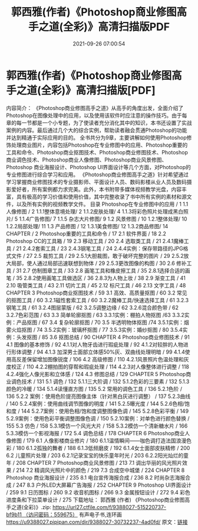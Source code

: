 ﻿---
title: 郭西雅(作者)《Photoshop商业修图高手之道(全彩)》高清扫描版PDF
date: 2021-09-26 07:00:54
categories: 电子书、相声、戏曲等其它
tags: 杂谈
---
# 郭西雅(作者)《Photoshop商业修图高手之道(全彩)》高清扫描版[PDF]

内容简介：
《Photoshop商业修图高手之道》从高手的角度出发，全面介绍了Photoshop在图像处理中的应用，以及使用该软件时应注意的操作技巧。由于每章的每一节都是一个小专题，为了使读者充分消化其中的知识，本书还设置了实战案例的内容。最后通过几个大的综合实例，帮助读者融会贯通Photoshop的功能并达到精通于实际应用的目的。
全书共分为9章，主要讲解如何使用Photoshop修饰处理商业图片，内容包括Photoshop在专业修图中的应用、Photoshop重要的工具和命令、Photoshop商业抠图技术、Photoshop商业修图技术、Photoshop商业调色技术、Photoshop商业人像修图、Photoshop商业风景修图、Photoshop
商业海报设计、Photoshop
UI界面设计等几个方面，对Photoshop的专业修图进行综合学习和应用。
《Photoshop商业修图高手之道》针对希望通过学习掌握商业修图技术的专业摄影师、平面设计人员、数码影楼从业人员及数码摄影爱好者，所有案例都力求完美。此外，本书附带多媒体视频教学光盘，内容丰富，具有极高的学习价值和使用价值，其中完整收录了书中所有实例的素材和源文件，以及所有实例的视频教学文件。
目录
Photoshop在专业修图中的应用 /
1
1.1 人像修图 / 2
1.1.1整体意境处理/ 2
1.1.2皮肤处理/ 4
1.1.3将彩色照片处理成黑白照片/
5
1.1.4广告修图/ 7
1.1.5 杂志大片修图/ 9
1.2 风景修图 / 10
1.2.1整体处理/ 10
1.2.2局部处理/ 11
1.3 产品修图 / 12
1.3.1美食修图/ 12
1.3.2商品修图/ 14
CHAPTER / 2
Photoshop重要的工具和命令 /
17
2.1 软件界面 / 18
2.2 Photoshop CC的工具箱 /
19
2.3 移动工具 / 20
2.4 选取类工具 / 21
2.4.1魔棒工具 / 21
2.4.2套索工具 / 23
2.4.3钢笔工具 / 24
2.4.4实例：保存带路径的JPG格式文件 /
27
2.5 裁剪工具 / 29
2.5.1大胆裁图，敢于破坏完整的图片 /
29
2.5.2放大局部，使人通过局部迅速联想到物体 /
29
2.5.3更改图像的构图 /
30
2.6 修补工具 / 31
2.7 仿制图章工具 / 33
2.8 画笔工具和橡皮擦工具 /
35
2.8.1选择合适的画笔 /
35
2.8.2使用画笔工具做选区 /
36
2.8.3为人物上妆 / 38
2.9 渐变工具 / 41
2.10 吸管类工具 / 43
2.11 切片工具 / 45
2.12 标尺工具 / 46
2.13 文字工具 / 48
CHAPTER 3
Photoshop商业抠图技术 /
59
3.1 高效、高质量抠图 /
60
3.2 常见的抠图工具 / 60
3.2.1磁性套索工具 / 60
3.2.2魔棒工具/快速选择工具 /
61
3.2.3钢笔工具 / 61
3.2.4图层蒙版 / 62
3.2.5调整边缘 / 62
3.2.6混合颜色带 / 62
3.2.7色彩范围 / 63
3.3 简单轮廓抠图 / 63
3.3.1实例：棚拍人物抠图
/63
3.3.2实例：产品抠图 /
67
3.4 复杂轮廓抠图 / 70
3.5 半透明物体抠图 /74
3.5.1实例：烟雾火焰抠图 /
74
3.5.2实例：玻璃杯抠图 /
77
3.5.3实例：婚纱抠图 /
80
3.5.4实例：头发抠图 /
85
3.6 抠图总结 / 90
CHAPTER 4
Photoshop商业修图技术 /
91
4.1 图像的基本修饰 / 92
4.1.1对人物牙齿进行瑕疵处理 /
92
4.1.2对较胖的人物进行形体调整 /
94
4.1.3
加深男士面部立体感50%灰、双曲线处理明暗 /
99
4.1.4使用高反差保留增加图像锐度 /
106
4.2 高级修图 / 110
4.2.1风景照片色温处理和灰度校正 /
110
4.2.2棚拍图的穿帮和瑕疵处理 /
114
4.2.3对人像整体进行调整 /
118
4.2.4强化人像光影和立体感 /
124
4.3 修图总结 / 129
CHAPTER 5
Photoshop商业调色技术 /
131
5.1 调色 / 132
5.1.1三大阶调 / 132
5.1.2色彩的三要素 /
132
5.1.3颜色的冷暖 / 134
5.1.4读懂直方图 / 135
5.2 常用的调色工具 /
136
5.2.1色阶 / 136
5.2.2
案例：使用色阶提亮图像主体（针对黑白灰进行调整） /
137
5.2.3曲线 / 140
5.2.4案例：使用曲线调节图像的明度 /
141
5.2.5曝光度 / 144
5.2.6色相/饱和度 /
144
5.2.7案例：使用色相/饱和度调整图像色调 /
145
5.2.8色彩平衡 / 149
5.2.9案例：使用色彩平衡调整图像色调 /
150
5.2.10案例：对单色进行颜色替换 /
155
5.3 仿色 / 158
5.3.1模仿一个风光大片 /
158
5.3.2模仿一个清新糖水片 /
166
5.3.3模仿一个影视海报 /
172
5.4 调色总结 / 178
CHAPTER 6
Photoshop商业人像修图 /
179
6.1 人像影楼商业修片 /
180
6.1.1温情瞬间——咖色调打造法国浪漫色彩 /
180
6.1.2孤独的舞者 / 188
6.1.3低频磨皮 / 192
6.1.4女士面部皮肤精修 /
200
6.2 儿童照片处理 / 203
6.2.1记录宝宝的快乐童年时光 /
203
6.2.2阳光灿烂的童年 /
208
CHAPTER 7
Photoshop商业风景修图 /
213
7.1 调出华丽的风光照片效果 /
214
7.2 精调风光照片中的颜色 /
219
7.3 合成空中城堡 / 224
CHAPTER 8
Photoshop 商业海报设计 /
235
8.1 电台宣传海报合成 /
236
8.2 时尚杂志海报合成 /
247
8.3 户外LED大屏幕广告海报 /
252
CHAPTER 9
Photoshop UI界面设计 /
259
9.1 日历图标 / 260
9.2 收音机图标 / 266
9.3 金属按钮设计 / 272
9.4 彩色进度条和下拉菜单设计 /
275
下载地址：
郭西雅 (作者) 《Photoshop商业修图高手之道(全彩)》.zip: https://url27.ctfile.com/f/9388027-515220737-bf9b11 （访问密码：559675）
有声电子书,连环画
https://u9388027.pipipan.com/dir/9388027-30732237-4ad0fd/
原文：[链接](https://blog.sina.com.cn/s/blog_1647c7e7601030u58.html)